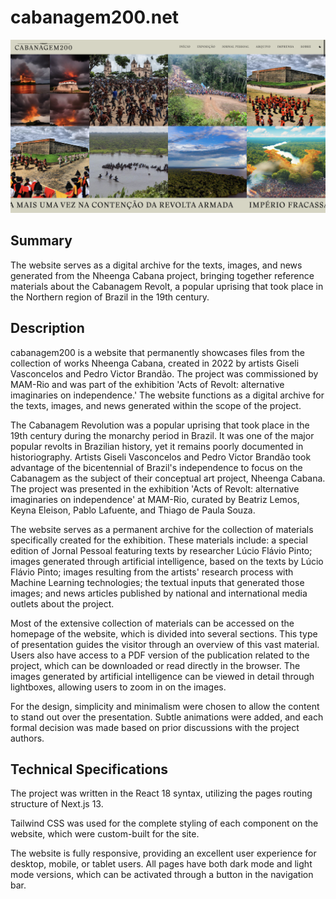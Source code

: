 # cabanagem200.net

![cabanagem200.net](https://github.com/vitorjaguat/cabanagem200/blob/main/public/img/cabanagem200-sm.png)

## Summary

The website serves as a digital archive for the texts, images, and news generated from the Nheenga Cabana project, bringing together reference materials about the Cabanagem Revolt, a popular uprising that took place in the Northern region of Brazil in the 19th century.

## Description

cabanagem200 is a website that permanently showcases files from the collection of works Nheenga Cabana, created in 2022 by artists Giseli Vasconcelos and Pedro Victor Brandão. The project was commissioned by MAM-Rio and was part of the exhibition 'Acts of Revolt: alternative imaginaries on independence.' The website functions as a digital archive for the texts, images, and news generated within the scope of the project.

The Cabanagem Revolution was a popular uprising that took place in the 19th century during the monarchy period in Brazil. It was one of the major popular revolts in Brazilian history, yet it remains poorly documented in historiography. Artists Giseli Vasconcelos and Pedro Victor Brandão took advantage of the bicentennial of Brazil's independence to focus on the Cabanagem as the subject of their conceptual art project, Nheenga Cabana. The project was presented in the exhibition 'Acts of Revolt: alternative imaginaries on independence' at MAM-Rio, curated by Beatriz Lemos, Keyna Eleison, Pablo Lafuente, and Thiago de Paula Souza.

The website serves as a permanent archive for the collection of materials specifically created for the exhibition. These materials include: a special edition of Jornal Pessoal featuring texts by researcher Lúcio Flávio Pinto; images generated through artificial intelligence, based on the texts by Lúcio Flávio Pinto; images resulting from the artists' research process with Machine Learning technologies; the textual inputs that generated those images; and news articles published by national and international media outlets about the project.

Most of the extensive collection of materials can be accessed on the homepage of the website, which is divided into several sections. This type of presentation guides the visitor through an overview of this vast material. Users also have access to a PDF version of the publication related to the project, which can be downloaded or read directly in the browser. The images generated by artificial intelligence can be viewed in detail through lightboxes, allowing users to zoom in on the images.

For the design, simplicity and minimalism were chosen to allow the content to stand out over the presentation. Subtle animations were added, and each formal decision was made based on prior discussions with the project authors.

## Technical Specifications

The project was written in the React 18 syntax, utilizing the pages routing structure of Next.js 13.

Tailwind CSS was used for the complete styling of each component on the website, which were custom-built for the site.

The website is fully responsive, providing an excellent user experience for desktop, mobile, or tablet users. All pages have both dark mode and light mode versions, which can be activated through a button in the navigation bar.
